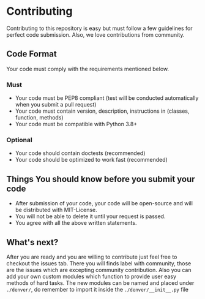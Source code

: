# Contributing
Contributing to this repository is easy but must follow a few guidelines for perfect code submission. Also, we love
contributions from community.

## Code Format
Your code must comply with the requirements mentioned below.

### Must
* Your code must be PEP8 compliant (test will be conducted automatically when you submit a pull request)
* Your code must contain version, description, instructions in (classes, function, methods)
* Your code must be compatible with Python 3.8+

### Optional
* Your code should contain doctests (recommended)
* Your code should be optimized to work fast (recommended)

## Things You should know before you submit your code
* After submission of your code, your code will be open-source and will be distributed with MIT-License.
* You will not be able to delete it until your request is passed.
* You agree with all the above written statements.

## What's next?
After you are ready and you are willing to contribute just feel free to checkout the issues tab. There you
will finds label with community, those are the issues which are excepting community contribution. Also
you can add your own custom modules which function to provide user easy methods of hard tasks. The new modules
can be named and placed under `./denver/`, do remember to import it inside the `./denver/__init__.py` file
